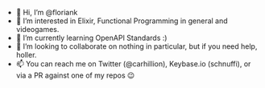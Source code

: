- 👋 Hi, I’m @floriank
- 👀 I’m interested in Elixir, Functional Programming in general and videogames.
- 🌱 I’m currently learning OpenAPI Standards :)
- 💞️ I’m looking to collaborate on nothing in particular, but if you need help, holler.
- 📫 You can reach me on Twitter (@carhillion), Keybase.io (schnuffi), or via a PR against one of my repos :wink:

<!---
floriank/floriank is a ✨ special ✨ repository because its `README.md` (this file) appears on your GitHub profile.
You can click the Preview link to take a look at your changes.
--->
